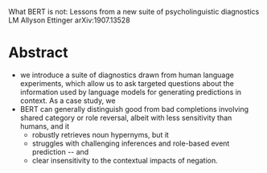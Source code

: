 What BERT is not: Lessons from a new suite of psycholinguistic diagnostics LM
Allyson Ettinger
arXiv:1907.13528

# Abstract

* we introduce a suite of diagnostics drawn from human language experiments,
  which allow us to ask targeted questions about the information used by
  language models for generating predictions in context. As a case study, we
* BERT can generally distinguish good from bad completions involving shared
  category or role reversal, albeit with less sensitivity than humans, and it
  * robustly retrieves noun hypernyms, but it 
  * struggles with challenging inferences and role-based event prediction -- and
  * clear insensitivity to the contextual impacts of negation. 

